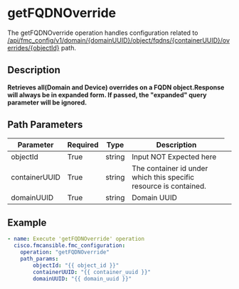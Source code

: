 # getFQDNOverride

The getFQDNOverride operation handles configuration related to [/api/fmc_config/v1/domain/{domainUUID}/object/fqdns/{containerUUID}/overrides/{objectId}](/paths//api/fmc_config/v1/domain/{domain_uuid}/object/fqdns/{container_uuid}/overrides/{object_id}.md) path.&nbsp;
## Description
**Retrieves all(Domain and Device) overrides on a FQDN object.Response will always be in expanded form. If passed, the "expanded" query parameter will be ignored.**

## Path Parameters
| Parameter | Required | Type | Description |
| --------- | -------- | ---- | ----------- |
| objectId | True | string <td colspan=3> Input NOT Expected here |
| containerUUID | True | string <td colspan=3> The container id under which this specific resource is contained. |
| domainUUID | True | string <td colspan=3> Domain UUID |

## Example
```yaml
- name: Execute 'getFQDNOverride' operation
  cisco.fmcansible.fmc_configuration:
    operation: "getFQDNOverride"
    path_params:
        objectId: "{{ object_id }}"
        containerUUID: "{{ container_uuid }}"
        domainUUID: "{{ domain_uuid }}"

```